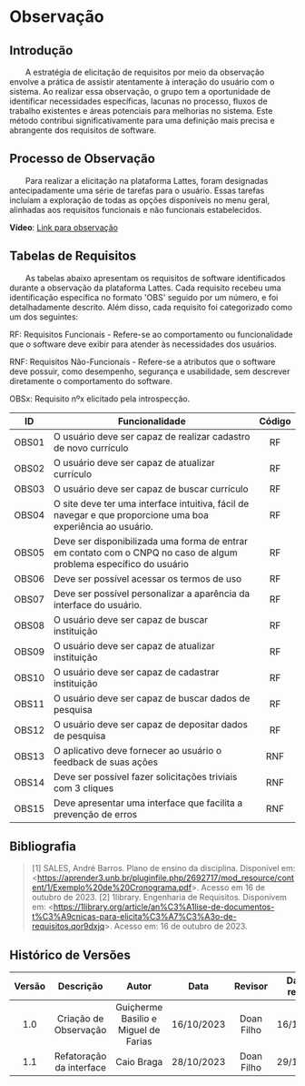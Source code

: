 # **Observação**

## **Introdução**

&emsp;&emsp;A estratégia de elicitação de requisitos por meio da observação envolve a prática de assistir atentamente à interação do usuário com o sistema. Ao realizar essa observação, o grupo tem a oportunidade de identificar necessidades específicas, lacunas no processo, fluxos de trabalho existentes e áreas potenciais para melhorias no sistema. Este método contribui significativamente para uma definição mais precisa e abrangente dos requisitos de software.

## **Processo de Observação**

&emsp;&emsp;Para realizar a elicitação na plataforma Lattes, foram designadas antecipadamente uma série de tarefas para o usuário. Essas tarefas incluíam a exploração de todas as opções disponíveis no menu geral, alinhadas aos requisitos funcionais e não funcionais estabelecidos.

**Vídeo**: [Link para observação](https://youtu.be/g0ELaXdbvTM)

## **Tabelas de Requisitos**


&emsp;&emsp;As tabelas abaixo apresentam os requisitos de software identificados durante a observação da plataforma Lattes. Cada requisito recebeu uma identificação específica no formato 'OBS' seguido por um número, e foi detalhadamente descrito. Além disso, cada requisito foi categorizado como um dos seguintes:

RF: Requisitos Funcionais - Refere-se ao comportamento ou funcionalidade que o software deve exibir para atender às necessidades dos usuários.

RNF: Requisitos Não-Funcionais - Refere-se a atributos que o software deve possuir, como desempenho, segurança e usabilidade, sem descrever diretamente o comportamento do software.

OBSx: Requisito nºx elicitado pela introspecção.

| ID | Funcionalidade                                       | Código  | 
| :---:  | -------------------------------------------------- | :---: |
| OBS01   | O usuário deve ser capaz de realizar cadastro de novo currículo | RF | 
| OBS02   | O usuário deve ser capaz de atualizar currículo | RF | 
| OBS03   | O usuário deve ser capaz de buscar currículo | RF | 
| OBS04   | O site deve ter uma interface intuitiva, fácil de navegar e que proporcione uma boa experiência ao usuário. | RF |
| OBS05   | Deve ser disponibilizada uma forma de entrar em contato com o CNPQ no caso de algum problema específico do usuário | RF |
| OBS06   | Deve ser possível acessar os termos de uso | RF | 
| OBS07   | Deve ser possível personalizar a aparência da interface do usuário. | RF |
| OBS08   | O usuário deve ser capaz de buscar instituição | RF | 
| OBS09   | O usuário deve ser capaz de atualizar instituição | RF |
| OBS10   | O usuário deve ser capaz de cadastrar instituição | RF |
| OBS11   | O usuário deve ser capaz de buscar dados de pesquisa | RF | 
| OBS12   | O usuário deve ser capaz de depositar dados de pesquisa | RF |
| OBS13   | O aplicativo deve fornecer ao usuário o feedback de suas ações | RNF |
| OBS14   | Deve ser possível fazer solicitações triviais com 3 cliques | RNF |
| OBS15   | Deve apresentar uma interface que facilita a prevenção de erros | RNF |

## **Bibliografia**
> [1] SALES, André Barros. Plano de ensino da disciplina. Disponível em: <<https://aprender3.unb.br/pluginfile.php/2692717/mod_resource/content/1/Exemplo%20de%20Cronograma.pdf>>. Acesso em 16 de outubro de 2023.
> [2] 1library. Engenharia de Requisitos. Disponívem em: <<https://1library.org/article/an%C3%A1lise-de-documentos-t%C3%A9cnicas-para-elicita%C3%A7%C3%A3o-de-requisitos.qor9dxjq>>. Acesso em: 16 de outubro de 2023.

## **Histórico de Versões**

| Versão |          Descrição              |     Autor      |      Data      |   Revisor     |    Data de revisão    |  
|:------:|:-------------------------------:|:--------------:|:--------------:|:-------------:|:---------------------:|
| 1.0    | Criação de Observação | Guiçherme Basilio e Miguel de Farias | 16/10/2023 | Doan Filho  | 16/10/2023 |
| 1.1    | Refatoração da interface  | Caio Braga | 28/10/2023 | Doan Filho  | 29/10/2023 |

